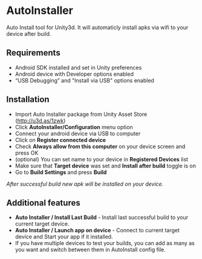 # AutoInstaller
Auto Install tool for Unity3d. It will automaticly install apks via wifi to your device after build.

## Requirements
- Android SDK installed and set in Unity preferences
- Android device with Developer options enabled
- “USB Debugging” and "Install via USB" options enabled

## Installation
- Import Auto Installer package from Unity Asset Store (http://u3d.as/1zwk)
- Click **AutoInstaller/Configuration** menu option
- Connect your android device via USB to computer
- Click on **Register connected device**
- Check **Always allow from this computer** on your device screen and press OK
- (optional) You can set name to your device in **Registered Devices** list
- Make sure that **Target device** was set and **Install after build** toggle is on
- Go to **Build Settings** and press **Build**

*After successful build new apk will be installed on your device.*

## Additional features
- **Auto Installer / Install Last Build** - Install last successful build to your current target device.
- **Auto Installer / Launch app on device** - Connect to current target device and Start your app if it installed.
- If you have multiple devices to test your builds, you can add as many as you want and switch between them in AutoInstall config file.
